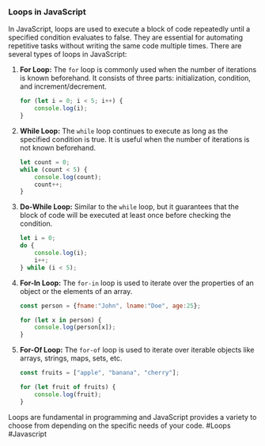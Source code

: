### Loops in JavaScript

In JavaScript, loops are used to execute a block of code repeatedly until a specified condition evaluates to false. They are essential for automating repetitive tasks without writing the same code multiple times. There are several types of loops in JavaScript:

1. **For Loop:** The `for` loop is commonly used when the number of iterations is known beforehand. It consists of three parts: initialization, condition, and increment/decrement.

   ```javascript
   for (let i = 0; i < 5; i++) {
       console.log(i);
   }
   ```

2. **While Loop:** The `while` loop continues to execute as long as the specified condition is true. It is useful when the number of iterations is not known beforehand.

   ```javascript
   let count = 0;
   while (count < 5) {
       console.log(count);
       count++;
   }
   ```

3. **Do-While Loop:** Similar to the `while` loop, but it guarantees that the block of code will be executed at least once before checking the condition.

   ```javascript
   let i = 0;
   do {
       console.log(i);
       i++;
   } while (i < 5);
   ```

4. **For-In Loop:** The `for-in` loop is used to iterate over the properties of an object or the elements of an array.

   ```javascript
   const person = {fname:"John", lname:"Doe", age:25};
   
   for (let x in person) {
       console.log(person[x]);
   }
   ```

5. **For-Of Loop:** The `for-of` loop is used to iterate over iterable objects like arrays, strings, maps, sets, etc.

   ```javascript
   const fruits = ["apple", "banana", "cherry"];
   
   for (let fruit of fruits) {
       console.log(fruit);
   }
   ```

Loops are fundamental in programming and JavaScript provides a variety to choose from depending on the specific needs of your code. #Loops #Javascript